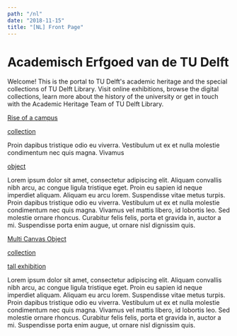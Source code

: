 ```yaml
---
path: "/nl"
date: "2018-11-15"
title: "[NL] Front Page"
---
```


# Academisch Erfgoed van de TU Delft

Welcome! This is the portal to TU Delft's academic heritage and the special collections of TU Delft Library. Visit online exhibitions, browse the digital collections, learn more about the history of the university or get in touch with the Academic Heritage Team of TU Delft Library.

<div class="blocks">
<div class="block cutcorners w-5 h-8 image">

[Rise of a campus](/nl/exhibitions/rise-of-a-campus)
</div>
<div class="block cutcorners w-7 h-5 image">

[collection](/nl/collections/another-collection)
</div>

<div class="block cutcorners w-3 h-3 info">

Proin dapibus tristique odio eu viverra. Vestibulum ut ex et nulla molestie condimentum nec quis magna. Vivamus

</div>
<div class="block cutcorners w-4 h-7 image">

[object](/nl/objects/object-3)
</div>
<div class="block cutcorners w-8 h-4 title">

Lorem ipsum dolor sit amet, consectetur adipiscing elit. Aliquam convallis nibh arcu, ac congue ligula tristique eget. Proin eu sapien id neque imperdiet aliquam. Aliquam eu arcu lorem. Suspendisse vitae metus turpis. Proin dapibus tristique odio eu viverra. Vestibulum ut ex et nulla molestie condimentum nec quis magna. Vivamus vel mattis libero, id lobortis leo. Sed molestie ornare rhoncus. Curabitur felis felis, porta et gravida in, auctor a mi. Suspendisse porta enim augue, ut ornare nisl dignissim quis. 
</div>
<div class="block cutcorners w-4 h-4 image">

[Multi Canvas Object](/nl/collections/single-object-collection)
</div>
<div class="block cutcorners w-4 h-4 image">

[collection](/nl/collections/another-collection)
</div>
<div class="block cutcorners w-4 h-8 image">

[tall exhibition](/nl/exhibitions/test)
</div>
<div class="block cutcorners w-8 h-4 title">

Lorem ipsum dolor sit amet, consectetur adipiscing elit. Aliquam convallis nibh arcu, ac congue ligula tristique eget. Proin eu sapien id neque imperdiet aliquam. Aliquam eu arcu lorem. Suspendisse vitae metus turpis. Proin dapibus tristique odio eu viverra. Vestibulum ut ex et nulla molestie condimentum nec quis magna. Vivamus vel mattis libero, id lobortis leo. Sed molestie ornare rhoncus. Curabitur felis felis, porta et gravida in, auctor a mi. Suspendisse porta enim augue, ut ornare nisl dignissim quis. 
</div>
</div>

